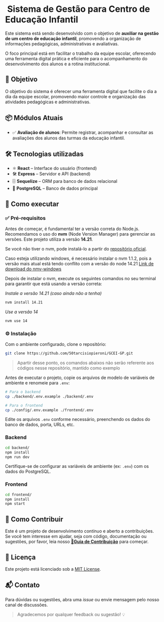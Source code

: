 #  Sistema de Gestão para Centro de Educação Infantil

Este sistema está sendo desenvolvido com o objetivo de **auxiliar na gestão de um centro de educação infantil**, promovendo a organização de informações pedagógicas, administrativas e avaliativas.

O foco principal está em facilitar o trabalho da equipe escolar, oferecendo uma ferramenta digital prática e eficiente para o acompanhamento do desenvolvimento dos alunos e a rotina institucional.

## 🎯 Objetivo

O objetivo do sistema é oferecer uma ferramenta digital que facilite o dia a dia da equipe escolar, promovendo maior controle e organização das atividades pedagógicas e administrativas.

## 📦 Módulos Atuais

  - ✅ **Avaliação de alunos**: Permite registrar, acompanhar e consultar as avaliações dos alunos das turmas da educação infantil.

## 🛠️ Tecnologias utilizadas

  - ⚛️ **React** – Interface do usuário (frontend)
  - 🛠️ **Express** – Servidor e API (backend)
  - 🗄️ **Sequelize** – ORM para banco de dados relacional
  - 🐘 **PostgreSQL** – Banco de dados principal

## 🚀 Como executar

### ✅ Pré-requisitos

Antes de começar, é fundamental ter a versão correta do Node.js. Recomendamos o uso do **nvm** (Node Version Manager) para gerenciar as versões. Este projeto utiliza a versão **14.21**.

Se você não tiver o nvm, pode instalá-lo a partir do [repositório oficial](https://github.com/nvm-sh/nvm).

Caso esteja utilizando windows, é necessário instalar o nvm 1.1.2, pois a versão mais atual está tendo conflito com a versão do node 14.21
[Link de download do nmv-windows](https://github.com/coreybutler/nvm-windows/releases/tag/1.1.12)

Depois de instalar o nvm, execute os seguintes comandos no seu terminal para garantir que está usando a versão correta:

_Instale a versão 14.21 (caso ainda não a tenha)_
```bash
nvm install 14.21
```

_Use a versão 14_
```bash
nvm use 14
```

### ⚙️ Instalação

Com o ambiente configurado, clone o repositório:

```bash
git clone https://github.com/50tarcisiopieroni/GCEI-GP.git
```

> Apartir desse ponto, os comandos abaixos não serão referente aos códigos nesse repositório, mantido como exemplo

Antes de executar o projeto, copie os arquivos de modelo de variáveis de ambiente e renomeie para `.env`:

```bash
# Para o backend
cp ./backend/.env.example ./backend/.env

# Para o frontend
cp ./config/.env.example ./frontend/.env
```

Edite os arquivos `.env` conforme necessário, preenchendo os dados do banco de dados, porta, URLs, etc.

### Backend

```bash
cd backend/
npm install
npm run dev
```

Certifique-se de configurar as variáveis de ambiente (ex: `.env`) com os dados do PostgreSQL.

### Frontend

```bash
cd frontend/
npm install
npm start
```

## 🤝 Como Contribuir

Este é um projeto de desenvolvimento contínuo e aberto a contribuições. Se você tem interesse em ajudar, seja com código, documentação ou sugestões, por favor, leia nosso **[🚀Guia de Contribuição](CONTRIBUTING.md)** para começar.

## 📜 Licença
Este projeto está licenciado sob a [MIT License](LICENSE.MD).

## 📬 Contato
Para dúvidas ou sugestões, abra uma *issue* ou envie mensagem pelo nosso canal de discussões.

> Agradecemos por qualquer feedback ou sugestão\! 💡